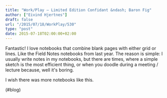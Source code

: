 ```yaml
---
title: "Work/Play – Limited Edition Confidant &ndash; Baron Fig"
author: ["Eivind Hjertnes"]
draft: false
url: "/2015/07/18/WorkPlay/530"
type: "post"
date: 2015-07-18T02:00:00+02:00
---
```


Fantastic! I love notebooks that combine blank pages with either grid or
lines. Like the Field Notes notebooks from last year. The reason is
simple: I usually write notes in my notebooks, but there are times,
where a simple sketch is the most efficient thing, or when you doodle
during a meeting / lecture because, well it's boring.

I wish there was more notebooks like this.

(#blog)
